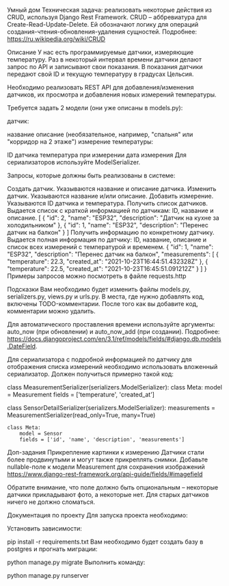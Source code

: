 Умный дом
Техническая задача: реализовать некоторые действия из CRUD, используя Django Rest Framework.
CRUD – аббревиатура для Create-Read-Update-Delete. Ей обозначают логику для операций создания-чтения-обновления-удаления сущностей. Подробнее: https://ru.wikipedia.org/wiki/CRUD

Описание
У нас есть программируемые датчики, измеряющие температуру. Раз в некоторый интервал времени датчики делают запрос по API и записывают свои показания. В показания датчики передают свой ID и текущую температуру в градусах Цельсия.

Необходимо реализовать REST API для добавления/изменения датчиков, их просмотра и добавления новых измерений температуры.

Требуется задать 2 модели (они уже описаны в models.py):

датчик:

название
описание (необязательное, например, "спальня" или "корридор на 2 этаже")
измерение температуры:

ID датчика
температура при измерении
дата измерения
Для сериализаторов используйте ModelSerializer.

Запросы, которые должны быть реализованы в системе:

Создать датчик. Указываются название и описание датчика.
Изменить датчик. Указываются название и/или описание.
Добавить измерение. Указываются ID датчика и температура.
Получить список датчиков. Выдается список с краткой информацией по датчикам: ID, название и описание.
[
  {
    "id": 2,
    "name": "ESP32",
    "description": "Датчик на кухне за холодильником"
  },
  {
    "id": 1,
    "name": "ESP32",
    "description": "Перенес датчик на балкон"
  }
]
Получить информацию по конкретному датчику. Выдается полная информация по датчику: ID, название, описание и список всех измерений с температурой и временем.
{
  "id": 1,
  "name": "ESP32",
  "description": "Перенес датчик на балкон",
  "measurements": [
    {
      "temperature": 22.3,
      "created_at": "2021-10-23T16:44:51.432328Z"
    },
    {
      "temperature": 22.5,
      "created_at": "2021-10-23T16:45:51.091212Z"
    }
  ]
}
Примеры запросов можно посмотреть в файле requests.http

Подсказки
Вам необходимо будет изменить файлы models.py, serializers.py, views.py и urls.py. В места, где нужно добавлять код, включены TODO-комментарии. После того как вы добавите код, комментарии можно удалить.

Для автоматического проставления времени используйте аргументы: auto_now (при обновлении) и auto_now_add (при создании). Подробнее: https://docs.djangoproject.com/en/3.1/ref/models/fields/#django.db.models.DateField.

Для сериализатора с подробной информацией по датчику для отображения списка измерений необходимо использовать вложенный сериализатор. Должен получиться примерно такой код:

class MeasurementSerializer(serializers.ModelSerializer):
    class Meta:
        model = Measurement
        fields = ['temperature', 'created_at']


class SensorDetailSerializer(serializers.ModelSerializer):
    measurements = MeasurementSerializer(read_only=True, many=True)

    class Meta:
        model = Sensor
        fields = ['id', 'name', 'description', 'measurements']
Доп-задания
Прикрепление картинки к измерению
Датчики стали более продвинутыми и могут также прикреплять снимки. Добавьте nullable-поле к модели Measurement для сохранения изображений https://www.django-rest-framework.org/api-guide/fields/#imagefield

Обратите внимание, что поле должно быть опциональным – некоторые датчики прикладывают фото, а некоторые нет. Для старых датчиков ничего не должно сломаться.

Документация по проекту
Для запуска проекта необходимо:

Установить зависимости:

pip install -r requirements.txt
Вам необходимо будет создать базу в postgres и прогнать миграции:

python manage.py migrate
Выполнить команду:

python manage.py runserver
